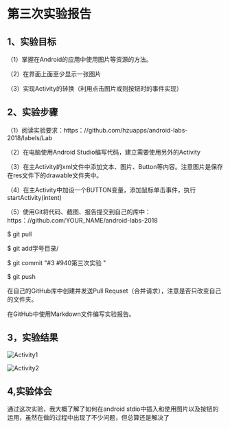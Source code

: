 
# 第三次实验报告

## 1、实验目标

（1）掌握在Android的应用中使用图片等资源的方法。

（2）在界面上面至少显示一张图片

（3）实现Activity的转换（利用点击图片或则按钮时的事件实现）

## 2、实验步骤

（1）阅读实验要求：https：//github.com/hzuapps/android-labs-2018/labels/Lab

（2）在电脑使用Android Studio编写代码，建立需要使用另外的Activity

（3）在主Activity的xml文件中添加文本、图片、Button等内容。注意图片是保存在res文件下的drawable文件夹中。

（4）在主Activity中加设一个BUTTON变量，添加鼠标单击事件，执行startActivity(intent)

（5）使用Git将代码、截图、报告提交到自己的库中：https：//github.com/YOUR_NAME/android-labs-2018

$ git pull

$ git add学号目录/ 

$ git commit "#3 #940第三次实验 "

$ git push

在自己的GitHub库中创建并发送Pull Requset（合并请求），注意是否只改变自己的文件夹。

在GitHub中使用Markdown文件编写实验报告。

## 3，实验结果

![Activity1](https://github.com/LakersChampion/android-labs-2018/blob/master/soft1614080902108/lbh1.PNG)

![Activity2](https://github.com/LakersChampion/android-labs-2018/blob/master/soft1614080902108/lbh2.png)
## 4,实验体会

通过这次实验，我大概了解了如何在android stdio中插入和使用图片以及按钮的运用，虽然在做的过程中出现了不少问题，但总算还是解决了
